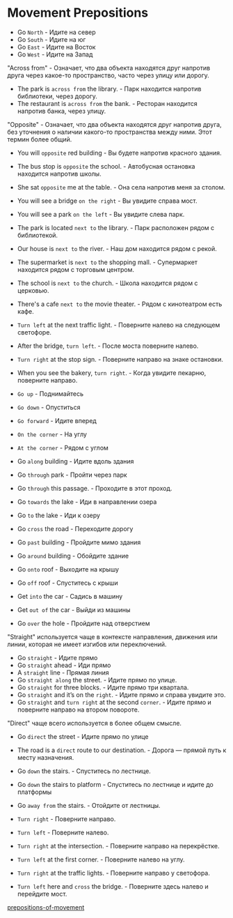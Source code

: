 # Movement Prepositions

- Go `North` - Идите на север
- Go `South` - Идите на юг
- Go `East` - Идите на Восток
- Go `West` - Идите на Запад

"Across from" - Означает, что два объекта находятся друг напротив друга через какое-то пространство, часто через улицу или дорогу.

- The park is `across from` the library. - Парк находится напротив библиотеки, через дорогу.
- The restaurant is `across from` the bank. - Ресторан находится напротив банка, через улицу.

"Opposite" - Означает, что два объекта находятся друг напротив друга, без уточнения о наличии какого-то пространства между ними. Этот термин более общий.

- You will `opposite` red building - Вы будете напротив красного здания.
- The bus stop is `opposite` the school. - Автобусная остановка находится напротив школы.
- She sat `opposite` me at the table. - Она села напротив меня за столом.

- You will see a bridge `on the right` - Вы увидите справа мост. 
- You will see a park `on the left` - Вы увидите слева парк. 
- The park is located `next to` the library. - Парк расположен рядом с библиотекой.
- Our house is `next to` the river. - Наш дом находится рядом с рекой.
- The supermarket is `next to` the shopping mall. - Супермаркет находится рядом с торговым центром.
- The school is `next to` the church. - Школа находится рядом с церковью.
- There's a cafe `next to` the movie theater. - Рядом с кинотеатром есть кафе.
- `Turn left` at the next traffic light. - Поверните налево на следующем светофоре.
- After the bridge, `turn left`. - После моста поверните налево.
- `Turn right` at the stop sign. - Поверните направо на знаке остановки.
- When you see the bakery, `turn right`. - Когда увидите пекарню, поверните направо.
- `Go up`  - Поднимайтесь
- `Go down`  - Опуститься
- `Go forward` - Идите вперед 
- `On the corner` - На углу
- `At the corner` - Рядом с углом
 
- Go `along` building - Идите вдоль здания
- Go `through` park - Пройти через парк
- Go `through` this passage. - Проходите в этот проход.
- Go `towards` the lake - Иди в направлении озера
- Go `to` the lake - Иди к озеру
- Go `cross` the road - Переходите дорогу
- Go `past` building - Пройдите мимо здания
- Go `around` building - Обойдите здание
- Go `onto` roof - Выходите на крышу
- Go `off` roof - Спуститесь с крыши
- Get `into` the car - Садись в машину
- Get `out of` the car - Выйди из машины
- Go `over` the hole - Пройдите над отверстием

"Straight" используется чаще в контексте направления, движения или линии, которая не имеет изгибов или переключений. 

- Go `straight` - Идите прямо
- Go `straight` ahead - Иди прямо 
- A `straight` line - Прямая линия
- Go `straight along` the street. - Идите прямо по улице.
- Go `straight` for three blocks. - Идите прямо три квартала.
- Go `straight` and it’s on the `right`. - Идите прямо и справа увидите это.
- Go `straight` and `turn right` at the second `corner`. - Идите прямо и поверните направо на втором повороте.

"Direct" чаще всего используется в более общем смысле.

- Go `direct` the street - Идите прямо по улице
- The road is a `direct` route to our destination. - Дорога — прямой путь к месту назначения.


- Go `down` the stairs. - Спуститесь по лестнице.
- Go `down` the stairs to platform - Спуститесь по лестнице и идите до платформы
- Go `away from` the stairs. - Отойдите от лестницы.


- `Turn right` - Поверните направо.
- `Turn left` - Поверните налево.
- `Turn right` at the intersection. - Поверните направо на перекрёстке.
- `Turn left` at the first corner. - Поверните налево на углу.
- `Turn right` at the traffic lights. - Поверните направо у светофора.
- `Turn left` here and `cross` the bridge. - Поверните здесь налево и перейдите мост.


[prepositions-of-movement](https://wordwall.net/es-es/community/prepositions-of-movement)
